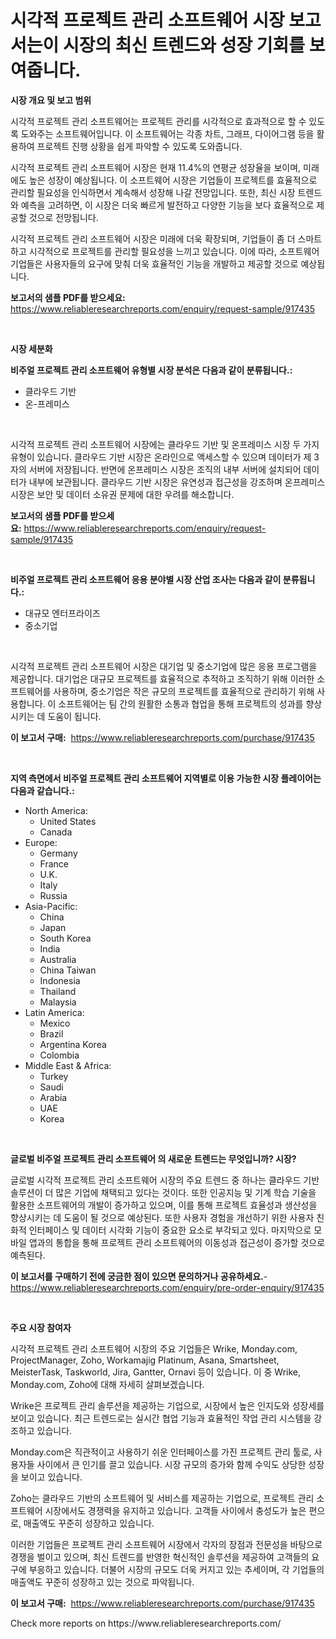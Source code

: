 <p><h1>시각적 프로젝트 관리 소프트웨어 시장 보고서는이 시장의 최신 트렌드와 성장 기회를 보여줍니다.</h1></p><p><strong>시장 개요 및 보고 범위</strong></p>
<p><p>시각적 프로젝트 관리 소프트웨어는 프로젝트 관리를 시각적으로 효과적으로 할 수 있도록 도와주는 소프트웨어입니다. 이 소프트웨어는 각종 차트, 그래프, 다이어그램 등을 활용하여 프로젝트 진행 상황을 쉽게 파악할 수 있도록 도와줍니다.</p><p>시각적 프로젝트 관리 소프트웨어 시장은 현재 11.4%의 연평균 성장율을 보이며, 미래에도 높은 성장이 예상됩니다. 이 소프트웨어 시장은 기업들이 프로젝트를 효율적으로 관리할 필요성을 인식하면서 계속해서 성장해 나갈 전망입니다. 또한, 최신 시장 트렌드와 예측을 고려하면, 이 시장은 더욱 빠르게 발전하고 다양한 기능을 보다 효율적으로 제공할 것으로 전망됩니다.</p><p>시각적 프로젝트 관리 소프트웨어 시장은 미래에 더욱 확장되며, 기업들이 좀 더 스마트하고 시각적으로 프로젝트를 관리할 필요성을 느끼고 있습니다. 이에 따라, 소프트웨어 기업들은 사용자들의 요구에 맞춰 더욱 효율적인 기능을 개발하고 제공할 것으로 예상됩니다.</p></p>
<p><strong>보고서의 샘플 PDF를 받으세요:</strong> <a href="https://www.reliableresearchreports.com/enquiry/request-sample/917435">https://www.reliableresearchreports.com/enquiry/request-sample/917435</a></p>
<p>&nbsp;</p>
<p><strong>시장 세분화</strong></p>
<p><strong>비주얼 프로젝트 관리 소프트웨어 유형별 시장 분석은 다음과 같이 분류됩니다.:</strong></p>
<p><ul><li>클라우드 기반</li><li>온-프레미스</li></ul></p>
<p>&nbsp;</p>
<p><p>시각적 프로젝트 관리 소프트웨어 시장에는 클라우드 기반 및 온프레미스 시장 두 가지 유형이 있습니다. 클라우드 기반 시장은 온라인으로 액세스할 수 있으며 데이터가 제 3자의 서버에 저장됩니다. 반면에 온프레미스 시장은 조직의 내부 서버에 설치되어 데이터가 내부에 보관됩니다. 클라우드 기반 시장은 유연성과 접근성을 강조하며 온프레미스 시장은 보안 및 데이터 소유권 문제에 대한 우려를 해소합니다.</p></p>
<p><strong>보고서의 샘플 PDF를 받으세요:</strong>&nbsp;<a href="https://www.reliableresearchreports.com/enquiry/request-sample/917435">https://www.reliableresearchreports.com/enquiry/request-sample/917435</a></p>
<p>&nbsp;</p>
<p><strong> 비주얼 프로젝트 관리 소프트웨어 응용 분야별 시장 산업 조사는 다음과 같이 분류됩니다.:</strong></p>
<p><ul><li>대규모 엔터프라이즈</li><li>중소기업</li></ul></p>
<p>&nbsp;</p>
<p><p>시각적 프로젝트 관리 소프트웨어 시장은 대기업 및 중소기업에 많은 응용 프로그램을 제공합니다. 대기업은 대규모 프로젝트를 효율적으로 추적하고 조직하기 위해 이러한 소프트웨어를 사용하며, 중소기업은 작은 규모의 프로젝트를 효율적으로 관리하기 위해 사용합니다. 이 소프트웨어는 팀 간의 원활한 소통과 협업을 통해 프로젝트의 성과를 향상시키는 데 도움이 됩니다.</p></p>
<p><strong>이 보고서 구매:</strong>&nbsp; <a href="https://www.reliableresearchreports.com/purchase/917435">https://www.reliableresearchreports.com/purchase/917435</a></p>
<p>&nbsp;</p>
<p><strong>지역 측면에서 비주얼 프로젝트 관리 소프트웨어 지역별로 이용 가능한 시장 플레이어는 다음과 같습니다.:</strong></p>
<p><ul>
    <li>
        North America:
        <ul>
            <li>United States</li>
            <li>Canada</li>
        </ul>
    </li>
    <li>
        Europe:
        <ul>
            <li>Germany</li>
            <li>France</li>
            <li>U.K.</li>
            <li>Italy</li>
            <li>Russia</li>
        </ul>
    </li>
    <li>
        Asia-Pacific:
        <ul>
            <li>China</li>
            <li>Japan</li>
            <li>South Korea</li>
            <li>India</li>
            <li>Australia</li>
            <li>China Taiwan</li>
            <li>Indonesia</li>
            <li>Thailand</li>
            <li>Malaysia</li>
        </ul>
    </li>
    <li>
        Latin America:
        <ul>
            <li>Mexico</li>
            <li>Brazil</li>
            <li>Argentina Korea</li>
            <li>Colombia</li>
        </ul>
    </li>
    <li>
        Middle East & Africa:
        <ul>
            <li>Turkey</li>
            <li>Saudi</li>
            <li>Arabia</li>
            <li>UAE</li>
            <li>Korea</li>
        </ul>
    </li>
    </ul></p>
<p>&nbsp;</p>
<p><strong>글로벌 비주얼 프로젝트 관리 소프트웨어 의 새로운 트렌드는 무엇입니까? 시장?</strong></p>
<p><p>글로벌 시각적 프로젝트 관리 소프트웨어 시장의 주요 트렌드 중 하나는 클라우드 기반 솔루션이 더 많은 기업에 채택되고 있다는 것이다. 또한 인공지능 및 기계 학습 기술을 활용한 소프트웨어의 개발이 증가하고 있으며, 이를 통해 프로젝트 효율성과 생산성을 향상시키는 데 도움이 될 것으로 예상된다. 또한 사용자 경험을 개선하기 위한 사용자 친화적 인터페이스 및 데이터 시각화 기능이 중요한 요소로 부각되고 있다. 마지막으로 모바일 앱과의 통합을 통해 프로젝트 관리 소프트웨어의 이동성과 접근성이 증가할 것으로 예측된다.</p></p>
<p><strong>이 보고서를 구매하기 전에 궁금한 점이 있으면 문의하거나 공유하세요.</strong>- <a href="https://www.reliableresearchreports.com/enquiry/pre-order-enquiry/917435">https://www.reliableresearchreports.com/enquiry/pre-order-enquiry/917435</a></p>
<p>&nbsp;</p>
<p><strong>주요 시장 참여자</strong></p>
<p><p>시각적 프로젝트 관리 소프트웨어 시장의 주요 기업들은 Wrike, Monday.com, ProjectManager, Zoho, Workamajig Platinum, Asana, Smartsheet, MeisterTask, Taskworld, Jira, Gantter, Ornavi 등이 있습니다. 이 중 Wrike, Monday.com, Zoho에 대해 자세히 살펴보겠습니다.</p><p>Wrike은 프로젝트 관리 솔루션을 제공하는 기업으로, 시장에서 높은 인지도와 성장세를 보이고 있습니다. 최근 트렌드로는 실시간 협업 기능과 효율적인 작업 관리 시스템을 강조하고 있습니다.</p><p>Monday.com은 직관적이고 사용하기 쉬운 인터페이스를 가진 프로젝트 관리 툴로, 사용자들 사이에서 큰 인기를 끌고 있습니다. 시장 규모의 증가와 함께 수익도 상당한 성장을 보이고 있습니다.</p><p>Zoho는 클라우드 기반의 소프트웨어 및 서비스를 제공하는 기업으로, 프로젝트 관리 소프트웨어 시장에서도 경쟁력을 유지하고 있습니다. 고객들 사이에서 충성도가 높은 편으로, 매출액도 꾸준히 성장하고 있습니다.</p><p>이러한 기업들은 프로젝트 관리 소프트웨어 시장에서 각자의 장점과 전문성을 바탕으로 경쟁을 벌이고 있으며, 최신 트렌드를 반영한 혁신적인 솔루션을 제공하여 고객들의 요구에 부응하고 있습니다. 더불어 시장의 규모도 더욱 커지고 있는 추세이며, 각 기업들의 매출액도 꾸준히 성장하고 있는 것으로 파악됩니다.</p></p>
<p><strong>이 보고서 구매:</strong>&nbsp;&nbsp;<a href="https://www.reliableresearchreports.com/purchase/917435">https://www.reliableresearchreports.com/purchase/917435</a></p>
<p>Check more reports on https://www.reliableresearchreports.com/</p>
